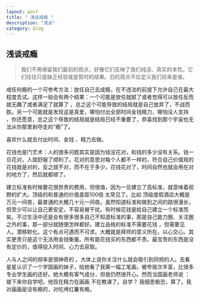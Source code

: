 ```yaml
---
layout: post
title: " 浅谈戒瘾 "
description: "浅谈"
category: blog
---
```


## 浅谈戒瘾

> 我们不用保留我们最初的观点，好像它们反映了我们纯洁、真实的本性。它们往往只是缺乏经验或是暂时的结果。旧的观点不应定义我们将来是谁。


戒任何瘾的一个可参考方法：放任自己去成瘾，在不违法的前提下允许自己在最大程度去试。这样一般会有两个结果：一个可能是放任就腻了或者觉得可以放任反而就无趣了或者满足了就算了 ，总之这个可能导致的结局就是自己放弃了，不战而胜。另一个可能就是发现这是真爱，哪怕付出全部时间金钱精力，哪怕没人支持 ，你还愿意，总之这个导致的结局就是结局已经不重要了，恭喜找到那个宇宙也无法从你那里剥夺走的“瘾”了。



喜欢什么就去付出时间、金钱 、精力去做。

花钱也是门艺术：人的很多问题其实是因为钱没花对，和钱的多少没有关系。钱一旦花对，人就舒服了顺利了。花对的意思对每个人都不一样的，符合自己价值观的花钱就是对的，反之就不对，而不在于多少。花钱花对了，时间自然也就会用在对的地方了，然后就都顺了。

建立标准有时候要花很昂贵的费用，但很值，因为一旦建立了高标准，就意味着视野的扩大。顶级的和普通的价值差距100倍 太常见了。比如 顶级度假酒店大概是万元一间夜，最普通的大概几十元一间夜。虽然知道标准和做到之间的路很漫长，但至少可以让自己更安定，不容易被干扰。有时候花钱是给自己建立一个标准而矣。不过生活中还是会有很多很多自己不知道标准的事，那是自己能力圈、关注圈之外的事，那一部分就随便怎样都好。建立品格的标准不需要花钱 ，但需要见人。潜移默化。这个有点可遇而不可求。大概就是拜师的意义所在。以心交心。其实更贵只是这个无法用金钱衡量。所有能花钱买的东西都不贵。最宝贵的东西是没有定价的，值得投入时间、心力去获取。

人与人之间的频率是很神奇的 。大体上说你关注什么就会吸引到同频的人。去看星星认识了一个学国画的妹子，给她看了我第一幅工笔画，被夸层次丰富，比很多专业学生画的还好。她大概有客气成分，但我仍然很开心。然而当国画老师说 ：接下来你自学吧。他现在精力在画画 不在教课了。自学？ 我细思极恐，算了。我对画画是没有瘾的，对吃烤红薯有瘾。
